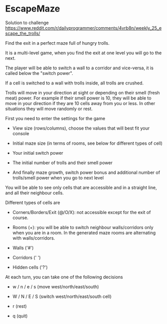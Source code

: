 # EscapeMaze
Solution to challenge https://www.reddit.com/r/dailyprogrammer/comments/4vrb8n/weekly_25_escape_the_trolls/

Find the exit in a perfect maze full of hungry trolls.

It is a multi-level game, when you find the exit at one level you will go to the next.

The player will be able to switch a wall to a corridor and vice-versa, it is called below the "switch power".

If a cell is switched to a wall with trolls inside, all trolls are crushed.

Trolls will move in your direction at sight or depending on their smell (fresh meat) power. For example if their smell power is 10, they will be able to move in your direction if they are 10 cells away from you or less. In other situations they will move randomly or rest.

First you need to enter the settings for the game

- View size (rows/columns), choose the values that will best fit your console

- Initial maze size (in terms of rooms, see below for different types of cell)

- Your initial switch power

- The initial number of trolls and their smell power

- And finally maze growth, switch power bonus and additional number of trolls/smell power when you go to next level

You will be able to see only cells that are accessible and in a straight line, and all their neighbour cells.

Different types of cells are

- Corners/Borders/Exit (@/O/X): not accessible except for the exit of course.

- Rooms (+): you will be able to switch neighbour walls/corridors only when you are in a room. In the generated maze rooms are alternating with walls/corridors.

- Walls ('#')

- Corridors (' ')

- Hidden cells ('?')

At each turn, you can take one of the following decisions

- w / n / e / s (move west/north/east/south)

- W / N / E / S (switch west/north/east/south cell)

- r (rest)

- q (quit)
